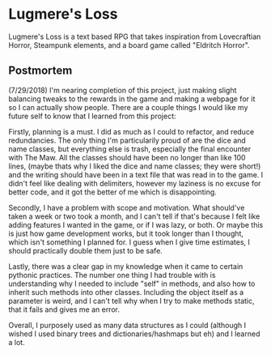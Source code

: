 # Lugmere's Loss
Lugmere's Loss is a text based RPG that takes inspiration from Lovecraftian Horror, Steampunk elements, and a board game called "Eldritch Horror".

## Postmortem

(7/29/2018) I'm nearing completion of this project, just making slight balancing tweaks to the rewards in the game and making a webpage for it so I can actually show people. There are a couple things I would like my future self to know that I learned from this project:

Firstly, planning is a must. I did as much as I could to refactor, and reduce redundancies. The only thing I'm particularily proud of are the dice and name classes, but everything else is trash, especially the final encounter with The Maw. All the classes should have been no longer than like 100 lines, (maybe thats why I liked the dice and name classes; they were short!) and the writing should have been in a text file that was read in to the game. I didn't feel like dealing with delimiters, however my laziness is no excuse for better code, and it got the better of me which is disappointing.

Secondly, I have a problem with scope and motivation. What should've taken a week or two took a month, and I can't tell if that's because I felt like adding features I wanted in the game, or if I was lazy, or both. Or maybe this is just how game development works, but it took longer than I thought, which isn't something I planned for. I guess when I give time estimates, I should practically double them just to be safe.

Lastly, there was a clear gap in my knowledge when it came to certain pythonic practices. The number one thing I had trouble with is understanding why I needed to include "self" in methods, and also how to inherit such methods into other classes. Including the object itself as a parameter is weird, and I can't tell why when I try to make methods static, that it fails and gives me an error.

Overall, I purposely used as many data structures as I could (although I wished I used binary trees and dictionaries/hashmaps but eh) and I learned a lot. 
